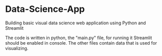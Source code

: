 # Data-Science-App
Building basic visual data science web application using Python and Streamlit

The code is written in python, the "main.py" file, for running it Streamlit should be enabled in console.
The other files contain data that is used for visualizing.

